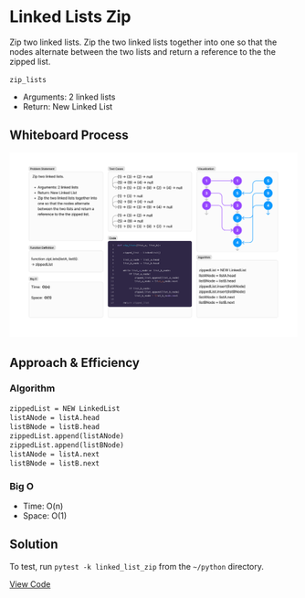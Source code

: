 # Linked Lists Zip
<!-- Description of the challenge -->
Zip two linked lists. Zip the two linked lists together into one so that the nodes alternate between the two lists and return a reference to the the zipped list.

`zip_lists`

- Arguments: 2 linked lists
- Return: New Linked List

## Whiteboard Process
<!-- Embedded whiteboard image -->
![linked lists zip whiteboard](./linked_list_zip_whiteboard.png)

## Approach & Efficiency
<!-- What approach did you take? Why? What is the Big O space/time for this approach? -->
### Algorithm

```pseudocode
zippedList = NEW LinkedList
listANode = listA.head
listBNode = listB.head
zippedList.append(listANode)
zippedList.append(listBNode)
listANode = listA.next
listBNode = listB.next
```

### Big O

- Time:  O(n)
- Space:  O(1)

## Solution
<!-- Show how to run your code, and examples of it in action -->
To test, run `pytest -k linked_list_zip` from the `~/python` directory.

[View Code](../../code_challenges/linked_list_zip.py)
